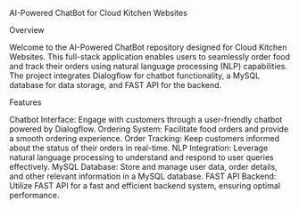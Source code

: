 AI-Powered ChatBot for Cloud Kitchen Websites

Overview

Welcome to the AI-Powered ChatBot repository designed for Cloud Kitchen Websites. This full-stack application enables users to seamlessly order food and track their orders using natural language processing (NLP) capabilities. The project integrates Dialogflow for chatbot functionality, a MySQL database for data storage, and FAST API for the backend.

Features

Chatbot Interface: Engage with customers through a user-friendly chatbot powered by Dialogflow.
Ordering System: Facilitate food orders and provide a smooth ordering experience.
Order Tracking: Keep customers informed about the status of their orders in real-time.
NLP Integration: Leverage natural language processing to understand and respond to user queries effectively.
MySQL Database: Store and manage user data, order details, and other relevant information in a MySQL database.
FAST API Backend: Utilize FAST API for a fast and efficient backend system, ensuring optimal performance.
